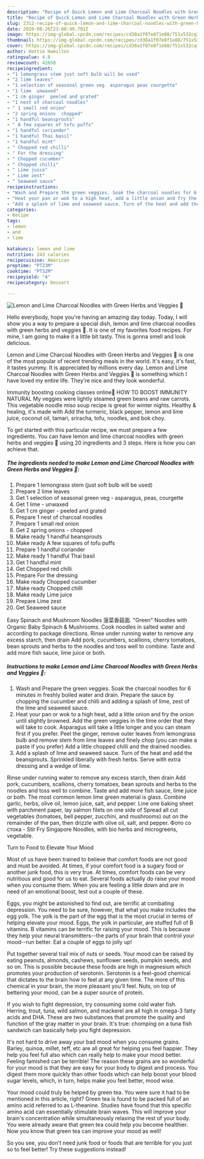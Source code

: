 ```yaml
---
description: "Recipe of Quick Lemon and Lime Charcoal Noodles with Green Herbs and Veggies 🌱"
title: "Recipe of Quick Lemon and Lime Charcoal Noodles with Green Herbs and Veggies 🌱"
slug: 2312-recipe-of-quick-lemon-and-lime-charcoal-noodles-with-green-herbs-and-veggies
date: 2020-08-26T23:00:49.791Z
image: https://img-global.cpcdn.com/recipes/cd38a1f07e8f1e88/751x532cq70/lemon-and-lime-charcoal-noodles-with-green-herbs-and-veggies-🌱-recipe-main-photo.jpg
thumbnail: https://img-global.cpcdn.com/recipes/cd38a1f07e8f1e88/751x532cq70/lemon-and-lime-charcoal-noodles-with-green-herbs-and-veggies-🌱-recipe-main-photo.jpg
cover: https://img-global.cpcdn.com/recipes/cd38a1f07e8f1e88/751x532cq70/lemon-and-lime-charcoal-noodles-with-green-herbs-and-veggies-🌱-recipe-main-photo.jpg
author: Hattie Hamilton
ratingvalue: 4.8
reviewcount: 42650
recipeingredient:
- "1 lemongrass stem just soft bulb will be used"
- "2 lime leaves"
- "1 selection of seasonal green veg  asparagus peas courgette"
- "1 lime  unwaxed"
- "1 cm ginger  peeled and grated"
- "1 nest of charcoal noodles"
- " 1 small red onion"
- "2 spring onions  chopped"
- "1 handful beansprouts"
- " A few squares of tofu puffs"
- "1 handful coriander"
- "1 handful Thai basil"
- "1 handful mint"
- " Chopped red chilli"
- " For the dressing"
- " Chopped cucumber"
- " Chopped chilli"
- " Lime juice"
- " Lime zest"
- " Seaweed sauce"
recipeinstructions:
- "Wash and Prepare the green veggies. Soak the charcoal noodles for 6 minutes in freshly boiled water and drain. Prepare the sauce by chopping the cucumber and chilli and adding a splash of lime, zest of the lime and seaweed sauce."
- "Heat your pan or wok to a high heat, add a little onion and fry the onion until slightly browned. Add the green veggies in the time order that they will take to cook. Asparagus will take a little longer and you can steam first if you prefer. Peel the ginger, remove outer leaves from lemongrass bulb and remove stem from lime leaves and finely chop (you can make a paste if you prefer) Add a little chopped chilli and the drained noodles."
- "Add a splash of lime and seaweed sauce. Turn of the heat and add the beansprouts. Sprinkled liberally with fresh herbs. Serve with extra dressing and a wedge of lime."
categories:
- Recipe
tags:
- lemon
- and
- lime

katakunci: lemon and lime 
nutrition: 243 calories
recipecuisine: American
preptime: "PT23M"
cooktime: "PT32M"
recipeyield: "4"
recipecategory: Dessert

---
```



![Lemon and Lime Charcoal Noodles with Green Herbs and Veggies 🌱](https://img-global.cpcdn.com/recipes/cd38a1f07e8f1e88/751x532cq70/lemon-and-lime-charcoal-noodles-with-green-herbs-and-veggies-🌱-recipe-main-photo.jpg)

Hello everybody, hope you're having an amazing day today. Today, I will show you a way to prepare a special dish, lemon and lime charcoal noodles with green herbs and veggies 🌱. It is one of my favorites food recipes. For mine, I am going to make it a little bit tasty. This is gonna smell and look delicious.

Lemon and Lime Charcoal Noodles with Green Herbs and Veggies 🌱 is one of the most popular of recent trending meals in the world. It's easy, it's fast, it tastes yummy. It is appreciated by millions every day. Lemon and Lime Charcoal Noodles with Green Herbs and Veggies 🌱 is something which I have loved my entire life. They're nice and they look wonderful.

Immunity boosting cooking classes online🌱 HOW TO BOOST IMMUNITY NATURAL My veggies were lightly steamed green beans and raw carrots. This vegetable noodle miso soup recipe is great for winter nights. Healthy &amp; healing, it&#39;s made with Add the turmeric, black pepper, lemon and lime juice, coconut oil, tamari, sriracha, tofu, noodles, and bok choy.


To get started with this particular recipe, we must prepare a few ingredients. You can have lemon and lime charcoal noodles with green herbs and veggies 🌱 using 20 ingredients and 3 steps. Here is how you can achieve that.

<!--inarticleads1-->

##### The ingredients needed to make Lemon and Lime Charcoal Noodles with Green Herbs and Veggies 🌱:

1. Prepare 1 lemongrass stem (just soft bulb will be used)
1. Prepare 2 lime leaves
1. Get 1 selection of seasonal green veg - asparagus, peas, courgette
1. Get 1 lime - unwaxed
1. Get 1 cm ginger - peeled and grated
1. Prepare 1 nest of charcoal noodles
1. Prepare  1 small red onion
1. Get 2 spring onions - chopped
1. Make ready 1 handful beansprouts
1. Make ready  A few squares of tofu puffs
1. Prepare 1 handful coriander
1. Make ready 1 handful Thai basil
1. Get 1 handful mint
1. Get  Chopped red chilli
1. Prepare  For the dressing
1. Make ready  Chopped cucumber
1. Make ready  Chopped chilli
1. Make ready  Lime juice
1. Prepare  Lime zest
1. Get  Seaweed sauce


Easy Spinach and Mushroom Noodles 菠菜香菇面. &#34;Green&#34; Noodles with Organic Baby Spinach &amp; Mushrooms. Cook noodles in salted water and according to package directions. Rinse under running water to remove any excess starch, then drain Add pork, cucumbers, scallions, cherry tomatoes, bean sprouts and herbs to the noodles and toss well to combine. Taste and add more fish sauce, lime juice or both. 

<!--inarticleads2-->

##### Instructions to make Lemon and Lime Charcoal Noodles with Green Herbs and Veggies 🌱:

1. Wash and Prepare the green veggies. Soak the charcoal noodles for 6 minutes in freshly boiled water and drain. Prepare the sauce by chopping the cucumber and chilli and adding a splash of lime, zest of the lime and seaweed sauce.
1. Heat your pan or wok to a high heat, add a little onion and fry the onion until slightly browned. Add the green veggies in the time order that they will take to cook. Asparagus will take a little longer and you can steam first if you prefer. Peel the ginger, remove outer leaves from lemongrass bulb and remove stem from lime leaves and finely chop (you can make a paste if you prefer) Add a little chopped chilli and the drained noodles.
1. Add a splash of lime and seaweed sauce. Turn of the heat and add the beansprouts. Sprinkled liberally with fresh herbs. Serve with extra dressing and a wedge of lime.


Rinse under running water to remove any excess starch, then drain Add pork, cucumbers, scallions, cherry tomatoes, bean sprouts and herbs to the noodles and toss well to combine. Taste and add more fish sauce, lime juice or both. The most common lemon lime green material is glass. Combine garlic, herbs, olive oil, lemon juice, salt, and pepper. Line one baking sheet with parchment paper, lay salmon filets on one side of Spread all cut vegetables (tomatoes, bell pepper, zucchini, and mushrooms) out on the remainder of the pan, then drizzle with olive oil, salt, and pepper. Фото со стока - Stir Fry Singapore Noodles, with bio herbs and microgreens, vegetable. 

Turn to Food to Elevate Your Mood


Most of us have been trained to believe that comfort foods are not good and must be avoided. At times, if your comfort food is a sugary food or another junk food, this is very true. At times, comfort foods can be very nutritious and good for us to eat. Several foods actually do raise your mood when you consume them. When you are feeling a little down and are in need of an emotional boost, test out a couple of these.

Eggs, you might be astonished to find out, are terrific at combating depression. You need to be sure, however, that what you make includes the egg yolk. The yolk is the part of the egg that is the most crucial in terms of helping elevate your mood. Eggs, the yolk in particular, are stuffed full of B vitamins. B vitamins can be terrific for raising your mood. This is because they help your neural transmitters--the parts of your brain that control your mood--run better. Eat a couple of eggs to jolly up!

Put together several trail mix of nuts or seeds. Your mood can be raised by eating peanuts, almonds, cashews, sunflower seeds, pumpkin seeds, and so on. This is possible because these foods are high in magnesium which promotes your production of serotonin. Serotonin is a feel-good chemical that dictates to the brain how to feel at any given time. The more of this chemical in your brain, the more pleasant you'll feel. Nuts, on top of bettering your mood, can be a super source of protein.

If you wish to fight depression, try consuming some cold water fish. Herring, trout, tuna, wild salmon, and mackerel are all high in omega-3 fatty acids and DHA. These are two substances that promote the quality and function of the gray matter in your brain. It's true: chomping on a tuna fish sandwich can basically help you fight depression. 

It's not hard to drive away your bad mood when you consume grains. Barley, quinoa, millet, teff, etc are all great for helping you feel happier. They help you feel full also which can really help to make your mood better. Feeling famished can be terrible! The reason these grains are so wonderful for your mood is that they are easy for your body to digest and process. You digest them more quickly than other foods which can help boost your blood sugar levels, which, in turn, helps make you feel better, mood wise.

Your mood could truly be helped by green tea. You were sure it had to be mentioned in this article, right? Green tea is found to be packed full of an amino acid referred to as L-theanine. Studies have found that this specific amino acid can essentially stimulate brain waves. This will improve your brain's concentration while simultaneously relaxing the rest of your body. You were already aware that green tea could help you become healthier. Now you know that green tea can improve your mood as well!

So you see, you don't need junk food or foods that are terrible for you just so to feel better! Try  these suggestions  instead!

